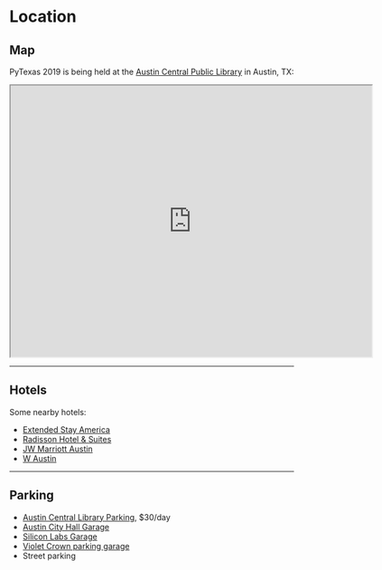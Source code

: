 # Location

## Map
PyTexas 2019 is being held at the [Austin Central Public Library](http://library.austintexas.gov/central-library) in Austin, TX:

<iframe src="https://www.google.com/maps/d/u/0/embed?mid=1JAGPKFWy3HOqnpDSHqREiBHFmBnSVl8Y" width="640" height="480"></iframe>

<hr>

## Hotels

Some nearby hotels:

* [Extended Stay America](https://www.google.com/maps/place/Extended+Stay+America+-+Austin+-Downtown+6th+St./@30.2643038,-97.7513822,16z/data=!4m8!1m2!2m1!1shotel!3m4!1s0x0:0xe29cd6be8ab42e55!8m2!3d30.2693775!4d-97.7464275)
* [Radisson Hotel & Suites](https://www.google.com/maps/place/Radisson+Hotel+%26+Suites+Austin+Downtown/@30.2643038,-97.7513822,16z/data=!4m8!1m2!2m1!1shotel!3m4!1s0x0:0xc4d2b436f619d1c0!8m2!3d30.2628006!4d-97.7438539)
* [JW Marriott Austin](https://www.google.com/maps/place/JW+Marriott+Austin/@30.2643038,-97.7513822,16z/data=!4m8!1m2!2m1!1shotel!3m4!1s0x0:0xa19d489a128bb96d!8m2!3d30.2645092!4d-97.7434704)
* [W Austin](https://www.google.com/maps/place/W+Austin/@30.2643038,-97.7513822,16.17z/data=!4m8!1m2!2m1!1shotel!3m4!1s0x0:0xb979f66f3a55372d!8m2!3d30.2654636!4d-97.7467252)

<hr>

## Parking

* [Austin Central Library Parking](http://library.austintexas.gov/central/parking), $30/day
* [Austin City Hall Garage](https://www.parkme.com/lot/111581/austin-city-hall-garage-austin-tx)
* [Silicon Labs Garage](https://www.parkme.com/lot/82674/silicon-labs-garage-austin-tx)
* [Violet Crown parking garage](https://www.parkme.com/lot/26607/amli-on-2nd-parking-austin-tx)
* Street parking
